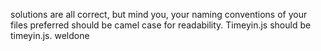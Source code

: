 solutions are all correct, but mind you, your naming conventions of your files preferred should be camel case for readability.
Timeyin.js should be timeyin.js. weldone
